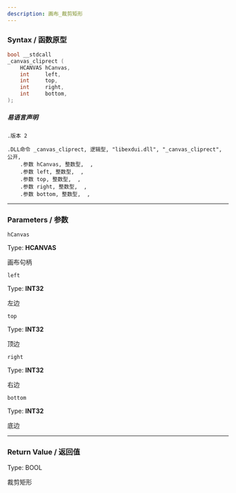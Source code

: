 ```yaml
---
description: 画布_裁剪矩形
---
```


### Syntax / 函数原型

```C++
bool __stdcall 
_canvas_cliprect (
    HCANVAS hCanvas,
    int     left,
    int     top,
    int     right,
    int     bottom,
);
```

##### 易语言声明

```Elang
.版本 2

.DLL命令 _canvas_cliprect, 逻辑型, "libexdui.dll", "_canvas_cliprect", 公开, 
    .参数 hCanvas, 整数型,  , 
    .参数 left, 整数型,  , 
    .参数 top, 整数型,  , 
    .参数 right, 整数型,  , 
    .参数 bottom, 整数型,  , 
```

---

### Parameters / 参数

`hCanvas`

Type: **HCANVAS**

画布句柄

`left`

Type: **INT32**

左边

`top`

Type: **INT32**

顶边

`right`

Type: **INT32**

右边

`bottom`

Type: **INT32**

底边

---

### Return Value / 返回值

Type: BOOL

裁剪矩形